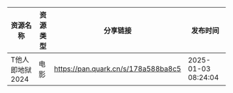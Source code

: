 | 资源名称       | 资源类型 | 分享链接                                | 发布时间                |
| ---------- | ---- | ----------------------------------- | ------------------- |
| T他人即地狱2024 | 电影   | https://pan.quark.cn/s/178a588ba8c5 | 2025-01-03 08:24:04 |

